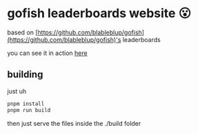 # gofish leaderboards website 😮

based on [https://github.com/blableblup/gofish](https://github.com/blableblup/gofish)'s
leaderboards

you can see it in action [here](https://gofish.lol)

## building

just uh

```bash
pnpm install
pnpm run build
```

then just serve the files inside the ./build folder

